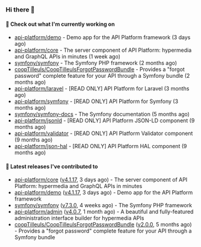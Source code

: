 ### Hi there 👋

#### 👷 Check out what I'm currently working on

- [api-platform/demo](https://github.com/api-platform/demo) - Demo app for the API Platform framework (3 days ago)
- [api-platform/core](https://github.com/api-platform/core) - The server component of API Platform: hypermedia and GraphQL APIs in minutes (1 week ago)
- [symfony/symfony](https://github.com/symfony/symfony) - The Symfony PHP framework (2 months ago)
- [coopTilleuls/CoopTilleulsForgotPasswordBundle](https://github.com/coopTilleuls/CoopTilleulsForgotPasswordBundle) - Provides a &#34;forgot password&#34; complete feature for your API through a Symfony bundle (2 months ago)
- [api-platform/laravel](https://github.com/api-platform/laravel) - [READ ONLY] API Platform for Laravel (3 months ago)
- [api-platform/symfony](https://github.com/api-platform/symfony) - [READ ONLY] API Platform for Symfony (3 months ago)
- [symfony/symfony-docs](https://github.com/symfony/symfony-docs) - The Symfony documentation (5 months ago)
- [api-platform/jsonld](https://github.com/api-platform/jsonld) - [READ ONLY] API Platform JSON-LD component (9 months ago)
- [api-platform/validator](https://github.com/api-platform/validator) - [READ ONLY] API Platform Validator component (9 months ago)
- [api-platform/json-hal](https://github.com/api-platform/json-hal) - [READ ONLY] API Platform HAL component (9 months ago)

#### 🔭 Latest releases I've contributed to

- [api-platform/core](https://github.com/api-platform/core) ([v4.1.17](https://github.com/api-platform/core/releases/tag/v4.1.17), 3 days ago) - The server component of API Platform: hypermedia and GraphQL APIs in minutes
- [api-platform/demo](https://github.com/api-platform/demo) ([v4.1.17](https://github.com/api-platform/demo/releases/tag/v4.1.17), 3 days ago) - Demo app for the API Platform framework
- [symfony/symfony](https://github.com/symfony/symfony) ([v7.3.0](https://github.com/symfony/symfony/releases/tag/v7.3.0), 4 weeks ago) - The Symfony PHP framework
- [api-platform/admin](https://github.com/api-platform/admin) ([v4.0.7](https://github.com/api-platform/admin/releases/tag/v4.0.7), 1 month ago) - A beautiful and fully-featured administration interface builder for hypermedia APIs
- [coopTilleuls/CoopTilleulsForgotPasswordBundle](https://github.com/coopTilleuls/CoopTilleulsForgotPasswordBundle) ([v2.0.0](https://github.com/coopTilleuls/CoopTilleulsForgotPasswordBundle/releases/tag/v2.0.0), 5 months ago) - Provides a &#34;forgot password&#34; complete feature for your API through a Symfony bundle

